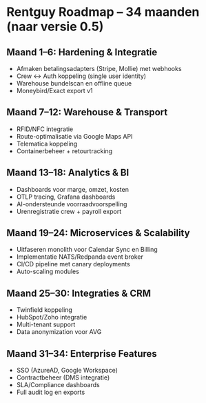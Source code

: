 # Rentguy Roadmap – 34 maanden (naar versie 0.5)

## Maand 1–6: Hardening & Integratie
- Afmaken betalingsadapters (Stripe, Mollie) met webhooks
- Crew ↔ Auth koppeling (single user identity)
- Warehouse bundelscan en offline queue
- Moneybird/Exact export v1

## Maand 7–12: Warehouse & Transport
- RFID/NFC integratie
- Route-optimalisatie via Google Maps API
- Telematica koppeling
- Containerbeheer + retourtracking

## Maand 13–18: Analytics & BI
- Dashboards voor marge, omzet, kosten
- OTLP tracing, Grafana dashboards
- AI-ondersteunde voorraadvoorspelling
- Urenregistratie crew + payroll export

## Maand 19–24: Microservices & Scalability
- Uitfaseren monolith voor Calendar Sync en Billing
- Implementatie NATS/Redpanda event broker
- CI/CD pipeline met canary deployments
- Auto-scaling modules

## Maand 25–30: Integraties & CRM
- Twinfield koppeling
- HubSpot/Zoho integratie
- Multi-tenant support
- Data anonymization voor AVG

## Maand 31–34: Enterprise Features
- SSO (AzureAD, Google Workspace)
- Contractbeheer (DMS integratie)
- SLA/Compliance dashboards
- Full audit log en exports
